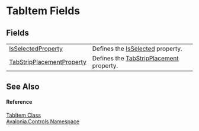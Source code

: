 # TabItem Fields




## Fields
<table>
<tr>
<td><a href="F_Avalonia_Controls_TabItem_IsSelectedProperty">IsSelectedProperty</a></td>
<td>Defines the <a href="P_Avalonia_Controls_TabItem_IsSelected">IsSelected</a> property.</td>
</tr>
<tr>
<td><a href="F_Avalonia_Controls_TabItem_TabStripPlacementProperty">TabStripPlacementProperty</a></td>
<td>Defines the <a href="P_Avalonia_Controls_TabItem_TabStripPlacement">TabStripPlacement</a> property.</td>
</tr>
</table>

## See Also


#### Reference
<a href="T_Avalonia_Controls_TabItem">TabItem Class</a>  
<a href="N_Avalonia_Controls">Avalonia.Controls Namespace</a>  

